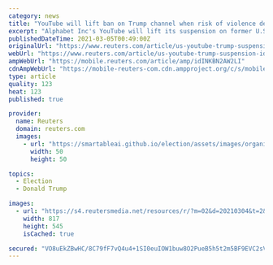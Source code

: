 ```yaml
---
category: news
title: "YouTube will lift ban on Trump channel when risk of violence decreases: CEO"
excerpt: "Alphabet Inc's YouTube will lift its suspension on former U.S. President Donald Trump's channel when it determines the risk of real-world violence has decreased, the company's CEO, Susan Wojcicki, said on Thursday."
publishedDateTime: 2021-03-05T00:49:00Z
originalUrl: "https://www.reuters.com/article/us-youtube-trump-suspension-idINKBN2AW2LI"
webUrl: "https://www.reuters.com/article/us-youtube-trump-suspension-idINKBN2AW2LI"
ampWebUrl: "https://mobile.reuters.com/article/amp/idINKBN2AW2LI"
cdnAmpWebUrl: "https://mobile-reuters-com.cdn.ampproject.org/c/s/mobile.reuters.com/article/amp/idINKBN2AW2LI"
type: article
quality: 123
heat: 123
published: true

provider:
  name: Reuters
  domain: reuters.com
  images:
    - url: "https://smartableai.github.io/election/assets/images/organizations/reuters.com-50x50.jpg"
      width: 50
      height: 50

topics:
  - Election
  - Donald Trump

images:
  - url: "https://s4.reutersmedia.net/resources/r/?m=02&d=20210304&t=2&i=1553776485&w=&fh=545px&fw=&ll=&pl=&sq=&r=LYNXMPEH231FS"
    width: 817
    height: 545
    isCached: true

secured: "VO8uEkZBwHC/8C79fF7vQ4u4+1SI0euIOW1buw8O2PueB5h5t2m5BF9EVC2sVSMxycfRxvYy2GYIicvtri/e18sNX2YVIwqnj6a7wjMhK+2qvjX+XqkBwxYTJ2YCEDWjPGhGbWkje/DlqHQN+VijNPBWGJtU8J2BtIDwmJfY4G3FyHG+kE9jHnwzsw6Fnk5k4Y1zk1Bk2ank+jRMUjql+Lf5ktyvT+vtr31lvOymsgMiHmXS/f81ip/zLbaBud/XxOhil5++mOQ8pyATeNt35+0XYp2OzCBkmloRWLIRYVrYQai1ETrWy9/ZpV7s0b2l2x1tyaEqLVDnlfeF1iQ/PscJ4s2Dy7tFLoL/DlZrWts=;Bw2cH+nPclns9Y2G93WVFQ=="
---
```


